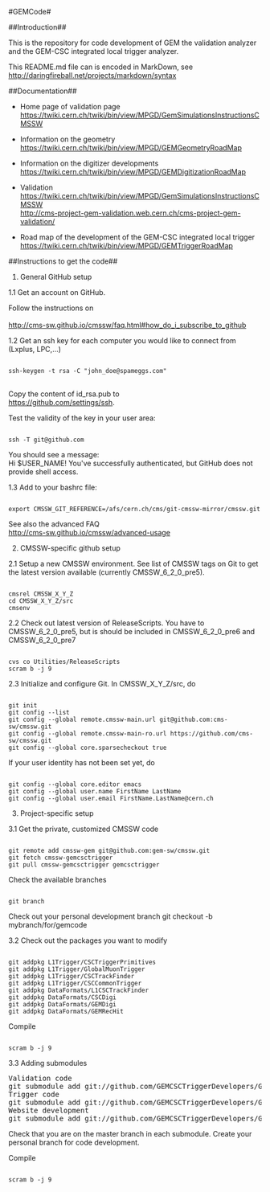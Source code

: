#GEMCode#

##Introduction##

This is the repository for code development of GEM the validation analyzer and the GEM-CSC integrated local trigger analyzer.<br>

This README.md file can is encoded in MarkDown, see<br>
http://daringfireball.net/projects/markdown/syntax

##Documentation##

* Home page of validation page<br>
https://twiki.cern.ch/twiki/bin/view/MPGD/GemSimulationsInstructionsCMSSW<br>

* Information on the geometry<br>
https://twiki.cern.ch/twiki/bin/view/MPGD/GEMGeometryRoadMap<br>

* Information on the digitizer developments<br>
https://twiki.cern.ch/twiki/bin/view/MPGD/GEMDigitizationRoadMap<br>

* Validation<br>
https://twiki.cern.ch/twiki/bin/view/MPGD/GemSimulationsInstructionsCMSSW<br>
http://cms-project-gem-validation.web.cern.ch/cms-project-gem-validation/<br>

* Road map of the development of the GEM-CSC integrated local trigger<br>
https://twiki.cern.ch/twiki/bin/view/MPGD/GEMTriggerRoadMap


##Instructions to get the code##

1. General GitHub setup

1.1 Get an account on GitHub. 

Follow the instructions on <br>  
http://cms-sw.github.io/cmssw/faq.html#how_do_i_subscribe_to_github

1.2 Get an ssh key for each computer you would like to connect from (Lxplus, LPC,...)
<pre>
<code>
ssh-keygen -t rsa -C "john_doe@spameggs.com"
</code>
</pre>

Copy the content of id_rsa.pub to<br> 
https://github.com/settings/ssh. 

Test the validity of the key in your user area:
<pre><code>
ssh -T git@github.com
</code></pre>

You should see a message:<br> 
Hi $USER_NAME! You've successfully authenticated, but GitHub does not provide shell access.

1.3 Add to your bashrc file:<br> 
<pre><code>
export CMSSW_GIT_REFERENCE=/afs/cern.ch/cms/git-cmssw-mirror/cmssw.git
</code></pre>

See also the advanced FAQ<br>
http://cms-sw.github.io/cmssw/advanced-usage

2. CMSSW-specific github setup

2.1 Setup a new CMSSW environment. See list of CMSSW tags on Git to get the latest version available (currently CMSSW_6_2_0_pre5).
<pre><code>
cmsrel CMSSW_X_Y_Z
cd CMSSW_X_Y_Z/src
cmsenv
</code></pre>
 
2.2 Check out latest version of ReleaseScripts. You have to CMSSW_6_2_0_pre5, but is should be included in CMSSW_6_2_0_pre6 and CMSSW_6_2_0_pre7
<pre><code>
cvs co Utilities/ReleaseScripts
scram b -j 9
</code></pre>

2.3 Initialize and configure Git. In CMSSW_X_Y_Z/src, do
<pre><code>
git init
git config --list
git config --global remote.cmssw-main.url git@github.com:cms-sw/cmssw.git
git config --global remote.cmssw-main-ro.url https://github.com/cms-sw/cmssw.git
git config --global core.sparsecheckout true
</code></pre>

If your user identity has not been set yet, do
<pre><code>
git config --global core.editor emacs
git config --global user.name FirstName LastName
git config --global user.email FirstName.LastName@cern.ch
</code></pre>

3. Project-specific setup

3.1 Get the private, customized CMSSW code

<pre><code>
git remote add cmssw-gem git@github.com:gem-sw/cmssw.git
git fetch cmssw-gemcsctrigger
git pull cmssw-gemcsctrigger gemcsctrigger
</code></pre>

Check the available branches
<pre><code>
git branch
</code></pre>

Check out your personal development branch
git checkout -b mybranch/for/gemcode

3.2 Check out the packages you want to modify

<pre><code>
git addpkg L1Trigger/CSCTriggerPrimitives
git addpkg L1Trigger/GlobalMuonTrigger                     
git addpkg L1Trigger/CSCTrackFinder
git addpkg L1Trigger/CSCCommonTrigger
git addpkg DataFormats/L1CSCTrackFinder
git addpkg DataFormats/CSCDigi
git addpkg DataFormats/GEMDigi
git addpkg DataFormats/GEMRecHit
</code></pre>

Compile 
<pre><code>
scram b -j 9
</code></pre>

3.3 Adding submodules

<pre>
Validation code
git submodule add git://github.com/GEMCSCTriggerDevelopers/GEMCSCTrigger.git
Trigger code
git submodule add git://github.com/GEMCSCTriggerDevelopers/GEMCSCTrigger.git
Website development
git submodule add git://github.com/GEMCSCTriggerDevelopers/GEMCSCTrigger.git
</pre>

Check that you are on the master branch in each submodule. Create your personal branch for code development.

Compile 
<pre><code>
scram b -j 9
</code></pre>










